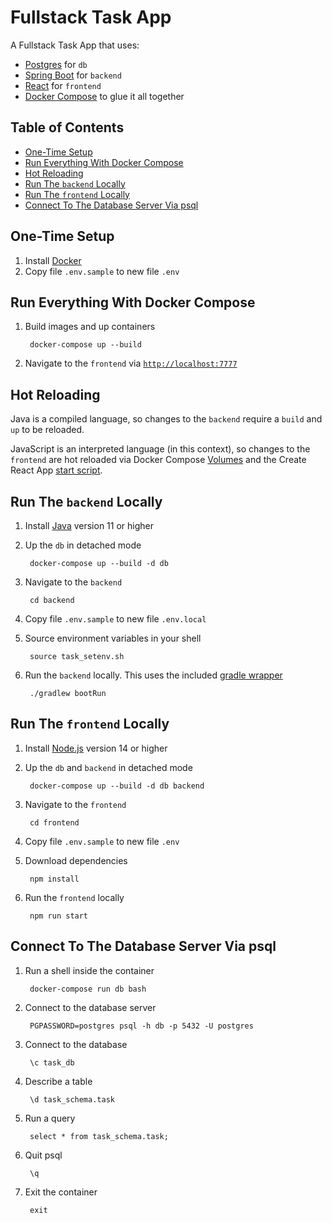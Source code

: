 # Fullstack Task App

A Fullstack Task App that uses:

- [Postgres](https://www.postgresql.org/) for `db`
- [Spring Boot](https://spring.io/projects/spring-boot) for `backend`
- [React](https://reactjs.org/) for `frontend`
- [Docker Compose](https://docs.docker.com/compose/) to glue it all together

## Table of Contents

<!-- toc -->

- [One-Time Setup](#one-time-setup)
- [Run Everything With Docker Compose](#run-everything-with-docker-compose)
- [Hot Reloading](#hot-reloading)
- [Run The `backend` Locally](#run-the-backend-locally)
- [Run The `frontend` Locally](#run-the-frontend-locally)
- [Connect To The Database Server Via psql](#connect-to-the-database-server-via-psql)

<!-- tocstop -->

## One-Time Setup

1. Install [Docker](https://docs.docker.com/get-docker/)
1. Copy file `.env.sample` to new file `.env`

## Run Everything With Docker Compose

1. Build images and up containers

        docker-compose up --build

1. Navigate to the `frontend` via [`http://localhost:7777`](http://localhost:7777)

## Hot Reloading

Java is a compiled language, so changes to the `backend` require a `build` and `up` to be reloaded.

JavaScript is an interpreted language (in this context), so changes to the `frontend` are hot reloaded via Docker Compose [Volumes](https://docs.docker.com/compose/compose-file/compose-file-v3/#volumes) and the Create React App [start script](https://create-react-app.dev/docs/getting-started#npm-start-or-yarn-start).

## Run The `backend` Locally

1. Install [Java](https://adoptopenjdk.net/) version 11 or higher
1. Up the `db` in detached mode

        docker-compose up --build -d db

1. Navigate to the `backend`

        cd backend

1. Copy file `.env.sample` to new file `.env.local`
1. Source environment variables in your shell

        source task_setenv.sh

1. Run the `backend` locally. This uses the included [gradle wrapper](https://docs.gradle.org/current/userguide/gradle_wrapper.html)

        ./gradlew bootRun

## Run The `frontend` Locally

1. Install [Node.js](https://nodejs.org/en/download/) version 14 or higher
1. Up the `db` and `backend` in detached mode

        docker-compose up --build -d db backend

1. Navigate to the `frontend`

        cd frontend

1. Copy file `.env.sample` to new file `.env`
1. Download dependencies

        npm install

1. Run the `frontend` locally

        npm run start

## Connect To The Database Server Via psql

1. Run a shell inside the container

        docker-compose run db bash

1. Connect to the database server

        PGPASSWORD=postgres psql -h db -p 5432 -U postgres

1. Connect to the database

        \c task_db

1. Describe a table

        \d task_schema.task

1. Run a query

        select * from task_schema.task;

1. Quit psql

        \q

1. Exit the container

        exit
